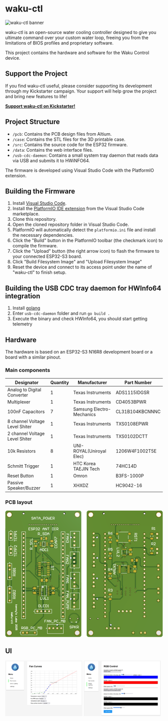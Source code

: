 # waku-ctl

![waku-ctl banner](https://raw.githubusercontent.com/kennycoder/waku-ctl/refs/heads/main/media/header.png)

waku-ctl is an open-source water cooling controller designed to give you ultimate command over your custom water loop, freeing you from the limitations of BIOS profiles and proprietary software.

This project contains the hardware and software for the Waku Control device.

## Support the Project

If you find waku-ctl useful, please consider supporting its development through my Kickstarter campaign. Your support will help grow the project and bring new features to life!

[**Support waku-ctl on Kickstarter!**](https://www.kickstarter.com/projects/nikolaidan/waku-ctl-the-open-source-water-cooling-controller/)

## Project Structure

*   `/pcb`: Contains the PCB design files from Altium.
*   `/case`: Contains the STL files for the 3D printable case.
*   `/src`: Contains the source code for the ESP32 firmware.
*   `/data`: Contains the web interface files.
*   `/usb-cdc-daemon`: Contains a small system tray daemon that reads data via USB and submits it to HWiNFO64.

The firmware is developed using Visual Studio Code with the PlatformIO extension.

## Building the Firmware

1.  Install [Visual Studio Code](https://code.visualstudio.com/).
2.  Install the [PlatformIO IDE extension](https://platformio.org/platformio-ide) from the Visual Studio Code marketplace.
3.  Clone this repository.
4.  Open the cloned repository folder in Visual Studio Code.
5.  PlatformIO will automatically detect the `platformio.ini` file and install the necessary dependencies.
6.  Click the "Build" button in the PlatformIO toolbar (the checkmark icon) to compile the firmware.
7.  Click the "Upload" button (the right arrow icon) to flash the firmware to your connected ESP32-S3 board.
8.  Click "Build Filesystem Image" and "Upload Filesystem Image"
9.  Reset the device and connect to its access point under the name of "waku-ctl" to finish setup.

## Building the USB CDC tray daemon for HWInfo64 integration

1.  Install [golang](https://go.dev/doc/install)
2.  Enter `usb-cdc-daemon` folder and run `go build .`
3.  Execute the binary and check HWInfo64, you should start getting telemetry

## Hardware

The hardware is based on an ESP32-S3 N16R8 development board or a board with a similar pinout.

### Main components

| Designator                                    | Quantity | Manufacturer                | Part Number   |
| --------------------------------------------- | -------- | --------------------------- | -------------------------- |
| Analog to Digital Converter                   | 1        | Texas Instruments           | ADS1115IDGSR               |
| Multiplexer                                   | 1        | Texas Instruments           | CD4053BPWR                 |
| 100nF Capacitors                              | 7        | Samsung Electro-Mechanics   | CL31B104KBCNNNC            |
| 8 channel Voltage Level Shiter                | 1        | Texas Instruments           | TXS0108EPWR                |
| 2 channel Voltage Level Shiter                | 1        | Texas Instruments           | TXS0102DCTT                |
| 10k Resistors                                 | 8        | UNI-ROYAL(Uniroyal Elec)    | 1206W4F1002T5E             |
| Schmitt Trigger                               | 1        | HTC Korea TAEJIN Tech       | 74HC14D                    |
| Reset Button                                  | 1        | Omron                       | B3FS-1000P                 |
| Passive Speaker/Buzzer                        | 1        | XHXDZ                       | HC9042-16                  |

### PCB layout

![waku-ctl banner](https://raw.githubusercontent.com/kennycoder/waku-ctl/refs/heads/main/media/pcbs.png)

## UI

[<img src="media/ui-1.png" width="49%">](media/ui-1.png)
[<img src="media/ui-2.png" width="49%">](media/ui-2.png)
